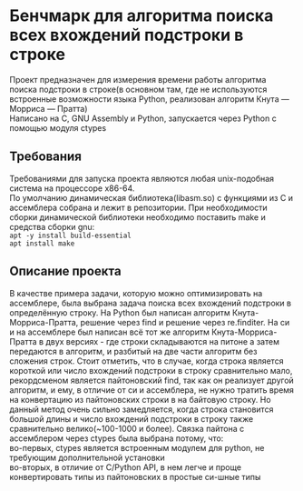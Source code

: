 # Бенчмарк для алгоритма поиска всех вхождений подстроки в строке
Проект предназначен для измерения времени работы алгоритма поиска подстроки в строке(в основном там, где не используются встроенные возможности языка Python, реализован алгоритм Кнута — Морриса — Пратта)  
Написано на C, GNU Assembly и Python, запускается через Python с помощью модуля ctypes
## Требования  
Требованиями для запуска проекта являются любая unix-подобная система на процессоре x86-64.  
По умолчанию динамическая библиотека(libasm.so)  с функциями из С и ассемблера собрана и лежит в репозитории. При необходимости сборки динамической библиотеки необходимо поставить make и средства сборки gnu:  
    ```
    apt -y install build-essential
    ```   
    ```
    apt install make
    ```
## Описание проекта
В качестве примера задачи, которую можно оптимизировать на ассемблере, была выбрана задача поиска всех вхождений подстроки в определённую строку. На Python был написан алгоритм Кнута-Морриса-Пратта, решение через find и решение через re.finditer. На си и на ассемблере был написан всё тот же алгоритм Кнута-Морриса-Пратта в двух версиях - где строки складываются на питоне а затем передаются в алгоритм, и разбитый на две части алгоритм без сложения строк. Стоит отметить, что в случае, когда строка является короткой или число вхождений подстроки в строку сравнительно мало, рекордсменом является пайтоновский find, так как он реализует другой алгоритм, и ему, в отличие от си и ассемблера, не нужно тратить время на конвертацию из пайтоновских строки в на байтовую строку. Но данный метод очень сильно замедляется, когда строка становится большой длины и число вхождений подстроки в строку также сравнительно велико(~100-1000 и более). Связка пайтона с ассемблером через ctypes была выбрана потому, что:  
во-первых, ctypes является встроенным модулем для python, не требующим дополнительной установки  
во-вторых, в отличие от С/Python API, в нем легче и проще конвертировать типы из пайтоновских в простые си-шные типы
